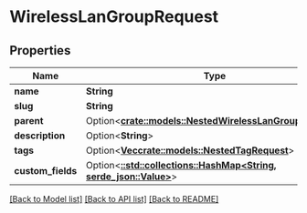 # WirelessLanGroupRequest

## Properties

Name | Type | Description | Notes
------------ | ------------- | ------------- | -------------
**name** | **String** |  | 
**slug** | **String** |  | 
**parent** | Option<[**crate::models::NestedWirelessLanGroupRequest**](NestedWirelessLANGroupRequest.md)> |  | [optional]
**description** | Option<**String**> |  | [optional]
**tags** | Option<[**Vec<crate::models::NestedTagRequest>**](NestedTagRequest.md)> |  | [optional]
**custom_fields** | Option<[**::std::collections::HashMap<String, serde_json::Value>**](serde_json::Value.md)> |  | [optional]

[[Back to Model list]](../README.md#documentation-for-models) [[Back to API list]](../README.md#documentation-for-api-endpoints) [[Back to README]](../README.md)


